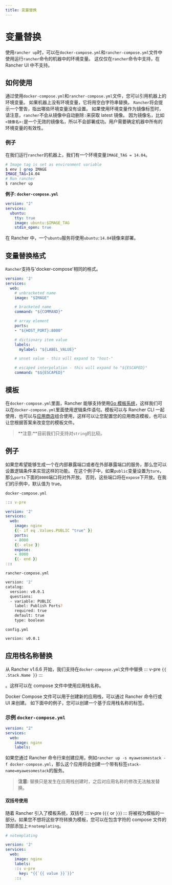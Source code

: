 ```yaml
---
title: 变量替换
---
```


# 变量替换

使用`rancher up`时，可以在`docker-compose.yml`和`rancher-compose.yml`文件中使用运行`rancher`命令的机器中的环境变量。 这仅仅在`rancher`命令中支持，在 Rancher UI 中不支持。

## 如何使用

通过使用`docker-compose.yml`和`rancher-compose.yml`文件，您可以引用机器上的环境变量。 如果机器上没有环境变量，它将用空白字符串替换。 `Rancher`将会提示一个警告，指出哪些环境变量没有设置。 如果使用环境变量作为镜像标签时，请注意，`rancher`不会从镜像中自动删除`:`来获取 latest 镜像。 因为镜像名，比如`<镜像名>:`是一个无效的镜像名，所以不会部署成功。用户需要确定机器中所有的环境变量的有效性。

### 例子

在我们运行`rancher`的机器上，我们有一个环境变量`IMAGE_TAG = 14.04`。

```bash
# Image tag is set as environment variable
$ env | grep IMAGE
IMAGE_TAG=14.04
# Run rancher
$ rancher up
```

**例子: `docker-compose.yml`**

```yaml
version: "2"
services:
  ubuntu:
    tty: true
    image: ubuntu:$IMAGE_TAG
    stdin_open: true
```

在 Rancher 中，一个`ubuntu`服务将使用`ubuntu:14.04`镜像来部署。

## 变量替换格式

`Rancher`支持与'docker-compose'相同的格式。

```yaml
version: '2'
services:
  web:
    # unbracketed name
    image: "$IMAGE"

    # bracketed name
    command: "${COMMAND}"

    # array element
    ports:
    - "${HOST_PORT}:8000"

    # dictionary item value
    labels:
      mylabel: "${LABEL_VALUE}"

    # unset value - this will expand to "host-"

    # escaped interpolation - this will expand to "${ESCAPED}"
    command: "$${ESCAPED}"
```

## 模板

在`docker-compose.yml`里面，Rancher 能够支持使用[Go 模板系统](https://golang.org/pkg/text/template/)，这样我们可以在`docker-compose.yml`里面使用逻辑条件语句。模板可以与 Rancher CLI 一起使用，也可以与[应用商店](/docs/rancher1/configurations/catalog/_index)组合使用，这样可以让您配置您的应用商店模板，也可以让您根据答案来改变您的模板文件。

> **注意:**目前我们只支持对`string`的比较。

## 例子

如果您希望能够生成一个在内部暴露端口或者在外部暴露端口的服务，那么您可以设置逻辑条件来实现这样的功能。 在这个例子中，如果`public`变量设置为`ture`，那么`ports`下面的`8000`端口将对外开放。 否则，这些端口将在`expose`下开放。在我们的示例中，默认值为 true。

`docker-compose.yml`

```yaml
::: v-pre

version: '2'
services:
  web:
    image: nginx
    {{- if eq .Values.PUBLIC "true" }}
    ports:
    - 8000
    {{- else }}
    expose:
    - 8000
    {{- end }}
:::

```

`rancher-compose.yml`

```bash
version: '2'
catalog:
  version: v0.0.1
  questions:
  - variable: PUBLIC
    label: Publish Ports?
    required: true
    default: true
    type: boolean
```

`config.yml`

```bash
version: v0.0.1
```

## 应用栈名称替换

从 Rancher v1.6.6 开始，我们支持在`docker-compose.yml`文件中替换
::: v-pre
`{{ .Stack.Name }}`
:::

。这样可以在 compose 文件中使用应用栈名称。

Docker Compose 文件可以用于创建新的应用栈，可以通过 Rancher 命令行或 UI 来创建。 如下面中的例子，您可以创建一个基于应用栈名称的标签。

### 示例 `docker-compose.yml`

```yaml
version: "2"
services:
  web:
    image: nginx
    labels:
```

如果您通过 Rancher 命令行来创建应用，例如`rancher up -s myawesomestack -f docker-compose.yml`，那么这个应用将会创建一个带有标签`stack-name=myawesomestack`的服务。

> **注意:** 替换只是发生在应用栈创建时，之后对应用名称的修改无法触发替换。

#### 双括号使用

随着 Rancher 引入了模板系统，双括号 ::: v-pre (`{{` or `}}`) ::: 将被视为模板的一部分。如果您不想将这些字符转换为模板，您可以在包含字符的 compose 文件的顶部添加上`＃notemplating`。

```yaml
# notemplating

version: '2'
services:
  web:
    image: nginx
    labels:
    ::: v-pre
      key: "{{`{{ value }}`}}"
    :::
```
